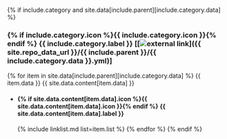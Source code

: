 {% if include.category and site.data[include.parent][include.category.data] %}
### {% if include.category.icon %}{{ include.category.icon }}{% endif %} {{ include.category.label }} [[![external link](https://dafoster.net/assets/2018/external_link.png)]({{ site.repo_data_url }}/{{ include.parent }}/{{ include.category.data }}.yml)]
  {% for item in site.data[include.parent][include.category.data] %}
  {{ item.data }} {{ site.data.content[item.data] }}
  - #### {% if site.data.content[item.data].icon %}{{ site.data.content[item.data].icon }}{% endif %} **{{ site.data.content[item.data].label }}**
    {% include linklist.md list=item.list %}
  {% endfor %}
{% endif %}
